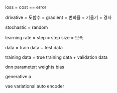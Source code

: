 
loss = cost == error

drivative
= 도함수
= gradient
= 변화율
= 기울기
= 경사

stochastic = random

learning rate 
= step
= step size
= 보폭

data = train data + test data

training data = true training data + validation data

dnn parameter: weights bias



generative a










vae
variational auto encoder

